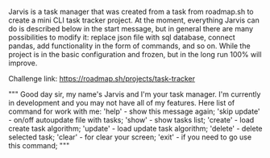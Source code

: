 Jarvis is a task manager that was created from a task from roadmap.sh to create a mini CLI task tracker project.
At the moment, everything Jarvis can do is described below in the start message, but in general there are many possibilities to modify it: replace json file with sql database, connect pandas,
add functionality in the form of commands, and so on. While the project is in the basic configuration and frozen, but in the long run 100% will improve.

Challenge link: https://roadmap.sh/projects/task-tracker

"""
    Good day sir, my name's Jarvis and I'm your task manager.
    I'm currently in development and you may not have all of my features.
    Here list of command for work with me:
        'help' - show this message again;
        'skip update' - on/off autoupdate file with tasks;
        'show' - show tasks list;
        'create' - load create task algorithm;
        'update' - load update task algorithm;
        'delete' - delete selected task;
        'clear' - for clear your screen;
        'exit' - if you need to go use this command;
    """
